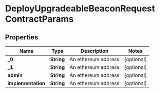 

# DeployUpgradeableBeaconRequestContractParams

## Properties

Name | Type | Description | Notes
------------ | ------------- | ------------- | -------------
**_0** | **String** | An ethereum address |  [optional]
**_1** | **String** | An ethereum address |  [optional]
**admin** | **String** | An ethereum address |  [optional]
**implementation** | **String** | An ethereum address |  [optional]




